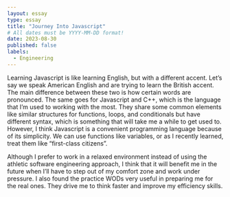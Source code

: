 ```yaml
---
layout: essay
type: essay
title: "Journey Into Javascript"
# All dates must be YYYY-MM-DD format!
date: 2023-08-30
published: false
labels:
  - Engineering
---
```


Learning Javascript is like learning English, but with a different accent. Let’s say we speak American English and are trying to learn the British accent. The main difference between these two is how certain words are pronounced. The same goes for Javascript and C++, which is the language that I’m used to working with the most. They share some common elements like similar structures for functions, loops, and conditionals but have different syntax, which is something that will take me a while to get used to. However, I think Javascript is a convenient programming language because of its simplicity. We can use functions like variables, or as I recently learned, treat them like “first-class citizens”.

Although I prefer to work in a relaxed environment instead of using the athletic software engineering approach, I think that it will benefit me in the future when I’ll have to step out of my comfort zone and work under pressure. I also found the practice WODs very useful in preparing me for the real ones. They drive me to think faster and improve my efficiency skills.

